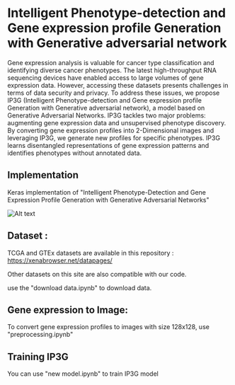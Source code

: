 # Intelligent Phenotype-detection and Gene expression profile Generation with Generative adversarial network
Gene expression analysis is valuable for cancer type classification and identifying diverse cancer phenotypes. The latest high-throughput RNA sequencing devices have enabled access to large volumes of gene expression data. However, accessing these datasets presents challenges in terms of data security and privacy. To address these issues, we propose IP3G (Intelligent Phenotype-detection and Gene expression profile Generation with Generative adversarial network), a model based on Generative Adversarial Networks. IP3G tackles two major problems: augmenting gene expression data and unsupervised phenotype discovery. By converting gene expression profiles into 2-Dimensional images and leveraging IP3G, we generate new profiles for specific phenotypes. IP3G learns disentangled representations of gene expression patterns and identifies phenotypes without annotated data.

## Implementation
Keras implementation of "Intelligent Phenotype-Detection and Gene Expression Profile Generation with Generative Adversarial Networks"

![Alt text](relative%20path/to/img.jpg?raw=true "Title")


## Dataset :
TCGA  and GTEx datasets are available in this repository : https://xenabrowser.net/datapages/

Other datasets on this site are also compatible with our code.

use the "download data.ipynb" to download data.

## Gene expression to Image:
To convert gene expression profiles to images with size 128x128, use "preprocessing.ipynb"

## Training IP3G
You can use "new model.ipynb" to train IP3G model




